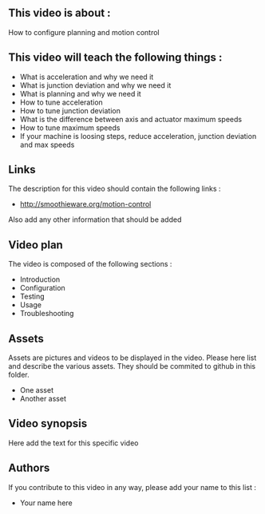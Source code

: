 ## This video is about : 

How to configure planning and motion control

## This video will teach the following things : 

* What is acceleration and why we need it
* What is junction deviation and why we need it
* What is planning and why we need it
* How to tune acceleration
* How to tune junction deviation
* What is the difference between axis and actuator maximum speeds
* How to tune maximum speeds
* If your machine is loosing steps, reduce acceleration, junction deviation and max speeds

## Links 

The description for this video should contain the following links : 

* http://smoothieware.org/motion-control

Also add any other information that should be added

## Video plan

The video is composed of the following sections : 

* Introduction
* Configuration
* Testing
* Usage
* Troubleshooting

## Assets

Assets are pictures and videos to be displayed in the video.
Please here list and describe the various assets. They should be commited to github in this folder.

* One asset
* Another asset

## Video synopsis

Here add the text for this specific video

## Authors

If you contribute to this video in any way, please add your name to this list : 

* Your name here

